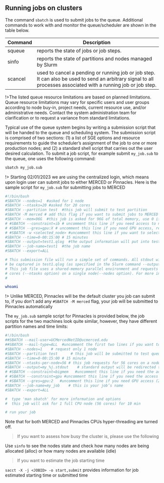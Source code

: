 ## Running jobs on clusters

The command `sbatch` is used to submit jobs to the queue. Additional commands to work with and monitor the queue/scheduler are shown in the table below.

|Command|Description|
|--|--|
|squeue|reports the state of jobs or job steps.|
|sinfo|reports the state of partitions and nodes managed by Slurm|
|scancel|used to cancel a pending or running job or job step. It can also be used to send an arbitrary signal to all processes associated with a running job or job step.|


!>The listed queue resource limitations are based on planned limitations. Queue resource limitations may vary for specific users and user groups according to node buy-in, project needs, current resource use, and/or administrative needs. Contact the system administration team for clarification or to request a variance from standard limitations.

Typical use of the queue system begins by writing a submission script that will be handed to the queue and scheduling system. The submission script is comprised of two sections: (1) a list of SGE options and resource requirements to guide the scheduler’s assignment of the job to one or more production nodes; and (2) a standard shell script that carries out the user desired calculation. To submit a job script, for example submit `my_job.sub` to the queue, one uses the following command:
```bash
sbatch my_job.sub
```
!> Starting 02/01/2023 we are using the centralized login, which means upon login user can submit jobs to either MERCED or Pinnacles. Here is the sample script for `my_job.sub` for submitting jobs to MERCED

```bash
#!/bin/bash  
#SBATCH --nodes=1  #asked for 1 node
#SBATCH --ntasks=20 #asked for 20 cores
#SBATCH --partition test  #this job will submit to test partition
#SBATCH -M merced # add this flag if you want to submit jobs to MERCED cluster
#SBATCH --mem=96G  #this job is asked for 96G of total memory, use 0 if you want to use entire node memory
# #SBATCH --constraint=ib # uncomment this line if you need access to nodes with IB connections
# #SBATCH --gres=gpu:X # uncomment this line if you need GPU access, replace X with number of GPU you need
# #SBATCH -w <selected_node> #uncomment this line if you want to select specific available node to run 
#SBATCH --time=0-00:15:00 # 15 minutes  
#SBATCH --output=test1.qlog  #the output information will put into test1.qlog file
#SBATCH --job-name=test1  #the job name
#SBATCH --export=ALL

# This submission file will run a simple set of commands. All stdout will
# be captured in test1.qlog (as specified in the Slurm command --output above).
# This job file uses a shared-memory parallel environment and requests 20
# cores (--ntasks option) on a single node(--nodes option). For more info on this script, cat /usr/local/bin/merced_node_print.
#  

whoami
```

!> Unlike MERCED, Pinnacles will be the default cluster you job can submit to, if you don't add any `#SBATCH -M merced` flag, your job will be submitted to Pinnacles automatically

The `my_job.sub` sample script for Pinnacles is provided below, the job scripts for the two machines look quite similar, however, they have different partition names and time limits:
```bash
#!/bin/bash
##SBATCH --mail-user=UCMercedNetID@ucmerced.edu  
##SBATCH --mail-type=ALL  #uncomment the first two lines if you want to receive the email notifications
#SBATCH --nodes=1    # request only 1 node
#SBATCH --partition test      # this job will be submitted to test queue
#SBATCH --time=0-00:15:00 # 15 minute
#SBATCH --ntasks-per-node=56 # this job requests for 56 cores on a node
#SBATCH --output=my_%j.stdout    # standard output will be redirected to this file
# #SBATCH --constraint=bigmem   #uncomment this line if you need the access to the bigmem node for Pinnacles
# #SBATCH --constraint=gpu #uncomment this line if you need the access to GPU
# #SBATCH --gres=gpu:2   #uncomment this line if you need GPU access (2 GPUs)
#SBATCH --job-name=my_job    # this is your job’s name
#SBATCH --export=ALL

#  type 'man sbatch' for more information and options
#  this job will ask for 1 full CPU node (56 cores) for 10 min

# run your job
```

Note that for both MERCED and Pinnacles CPUs hyper-threading are turned off.  

> If you want to assess how busy the cluster is, please use the following

Use `sinfo` to see the nodes state and check how many nodes are being allocated (alloc) or how many nodes are available (idle)

> If you want to estimate the job starting time 

`sacct -X -j <JOBID> -o start,submit` provides information for job estimated starting time or submitted time